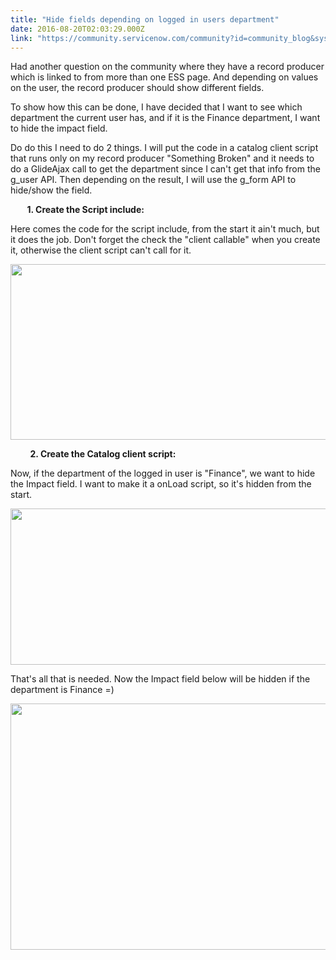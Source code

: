 ```yaml
---
title: "Hide fields depending on logged in users department"
date: 2016-08-20T02:03:29.000Z
link: "https://community.servicenow.com/community?id=community_blog&sys_id=7f6ceea1dbd0dbc01dcaf3231f961905"
---
```

<p>Had another question on the community where they have a record producer which is linked to from more than one ESS page. And depending on values on the user, the record producer should show different fields.</p><p></p><p>To show how this can be done, I have decided that I want to see which department the current user has, and if it is the Finance department, I want to hide the impact field.</p><p></p><p>Do do this I need to do 2 things. I will put the code in a catalog client script that runs only on my record producer "Something Broken" and it needs to do a GlideAjax call to get the department since I can't get that info from the g_user API. Then depending on the result, I will use the g_form API to hide/show the field.</p><p></p><p><strong>         1. Create the Script include:</strong></p><p></p><p>Here comes the code for the script include, from the start it ain't much, but it does the job. Don't forget the check the "client callable" when you create it, otherwise the client script can't call for it.</p><p></p><p><img   class="image-1 jive-image" height="281" src="317e244edb18dfc068c1fb651f96195c.iix" style="width: 677px; height: 280.627px;" width="677"/></p><p></p><p>         <strong>2. Create the Catalog client script:</strong></p><p></p><p>Now, if the department of the logged in user is "Finance", we want to hide the Impact field. I want to make it a onLoad script, so it's hidden from the start.</p><p></p><p><img   class="image-2 jive-image" height="250" src="7e5f400edbd09fc068c1fb651f961901.iix" style="width: 650px; height: 249.516px;" width="650"/></p><p></p><p>That's all that is needed. Now the Impact field below will be hidden if the department is Finance =)</p><p></p><p><img   class="image-3 jive-image" height="395" src="bd42f731db9c1fc068c1fb651f9619b9.iix" style="width: 637px; height: 394.529px;" width="637"/></p>